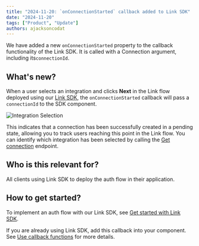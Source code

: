 ```yaml
---
title: "2024-11-20: `onConnectionStarted` callback added to Link SDK"
date: "2024-11-20"
tags: ["Product", "Update"]
authors: ajacksoncodat
---
```


We have added a new `onConnectionStarted` property to the callback functionality of the Link SDK. It is called with a Connection argument, including its`connectionId`.

<!--truncate-->

## What's new?

When a user selects an integration and clicks **Next** in the Link flow deployed using our [Link SDK](/auth-flow/authorize-embedded-link), the `onConnectionStarted` callback will pass a `connectionId` to the SDK component.

![Integration Selection](/img/link/integration_selection.png)

This indicates that a connection has been successfully created in a pending state, allowing you to track users reaching this point in the Link flow. You can identify which integration has been selected by calling the [Get connection](https://docs.codat.io/platform-api#/operations/get-connection) endpoint.

## Who is this relevant for?

All clients using Link SDK to deploy the auth flow in their application.

## How to get started?

To implement an auth flow with our Link SDK, see [Get started with Link SDK](https://docs.codat.io/auth-flow/authorize-embedded-link). 

If you are already using Link SDK, add this callback into your component. See [Use callback functions](https://docs.codat.io/auth-flow/authorize-embedded-link) for more details.
